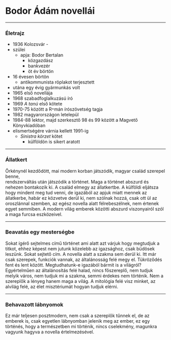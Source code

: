 # Bodor Ádám novellái
---
### Életrajz
- 1936 Kolozsvár - 
- szülei
	- apja: Bodor Bertalan
		- közgazdász
		- bankvezér
		- öt év börtön
- 16 évesen börtön
	- antikommunista röplakot terjesztett
- utána egy évig gyármunkás volt
- 1965 első novellája
- 1968 szabadfoglalkuzású író
- 1969 *A tanú* első kötete
- 1970-75 között a R`*`mán írószövetség tagja
- 1982 magyarországon letelepül
- 1984-88 lektor, majd szerkesztő 98 és 99 között a Magvető Könyvkiadóban
- elismertségére várnia kellett 1991-ig
	- *Sinistra körzet* kötet
		- külföldön is sikert aratott
---
### Állatkert
Őrkénynél kezdődött, mai modern korban játszódik, magyar család szerepel benne,  
rendszerváltás után játszódik a történet. Maga a történet abszurd és nehezen bontakozik ki. A család  elmegy az állatkertbe. A külföldi eljátsza hogy mindent meg tud venni, de igazából az apjuk miatt mennek az állatkerbe, habár ez közvetve derül ki, nem szólnak hozzá, csak ott ül az oroszlánnal szemben, az egész novella alatt félrebeszélnek, nem értenek egyet semmiben. A modern világ emberek közötti abszurd viszonyairól szól a maga furcsa eszközeivel.
***
### Beavatás egy mesterségbe
Sokat ígérő sejtelmes című történet ami alatt azt várjuk hogy megtudjuk a titkot, ehhez képest nem jutunk közelebb az igazsághoz, csak büdösek leszünk. Sokat sejtető cím. A novella alatt a szakma sem derül ki. Itt már csak szerepek, funkciók vannak, az általánosság felé megy el. Tükröződés fent és lent között. Megtudhatunk-e igazából bármit is a világról? Egyértelműen az általánosítás felé halad, nincs főszereplő, nem tudjuk melyik város, nem tudjuk mi a szakma, semmi érdekes nem történik. Nem a szereplők a lényeg hanem maga a világ. A mitológia felé visz minket, az alvilág felé, az élet misztériumát hogyan tudjuk elérni.
***
### Behavazott lábnyomok
Ez már teljesen posztmodern, nem csak a szereplők tűnnek el, de az emberek is, csak egyetlen lábnyomban jelenik meg az ember, ez egy történés, hogy a természetben mi történik, nincs cselekmény, magunkra vagyunk hagyva a novella értelmezésével.